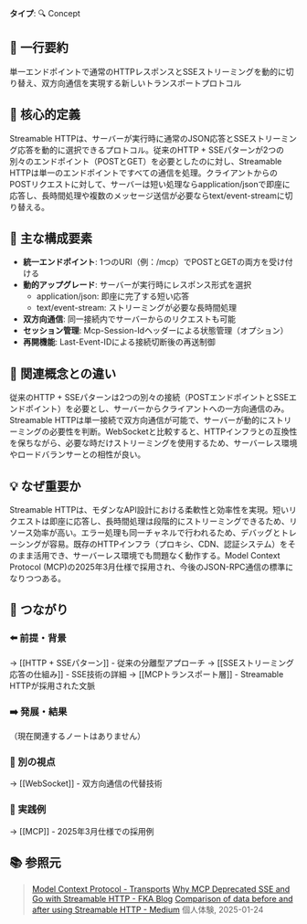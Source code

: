**タイプ**: 🔍 Concept

## 📝 一行要約
単一エンドポイントで通常のHTTPレスポンスとSSEストリーミングを動的に切り替え、双方向通信を実現する新しいトランスポートプロトコル

## 🎯 核心的定義
Streamable HTTPは、サーバーが実行時に通常のJSON応答とSSEストリーミング応答を動的に選択できるプロトコル。従来のHTTP + SSEパターンが2つの別々のエンドポイント（POSTとGET）を必要としたのに対し、Streamable HTTPは単一のエンドポイントですべての通信を処理。クライアントからのPOSTリクエストに対して、サーバーは短い処理ならapplication/jsonで即座に応答し、長時間処理や複数のメッセージ送信が必要ならtext/event-streamに切り替える。

## 🌟 主な構成要素
- **統一エンドポイント**: 1つのURI（例：/mcp）でPOSTとGETの両方を受け付ける
- **動的アップグレード**: サーバーが実行時にレスポンス形式を選択
  - application/json: 即座に完了する短い応答
  - text/event-stream: ストリーミングが必要な長時間処理
- **双方向通信**: 同一接続内でサーバーからのリクエストも可能
- **セッション管理**: Mcp-Session-Idヘッダーによる状態管理（オプション）
- **再開機能**: Last-Event-IDによる接続切断後の再送制御

## 🔄 関連概念との違い
従来のHTTP + SSEパターンは2つの別々の接続（POSTエンドポイントとSSEエンドポイント）を必要とし、サーバーからクライアントへの一方向通信のみ。Streamable HTTPは単一接続で双方向通信が可能で、サーバーが動的にストリーミングの必要性を判断。WebSocketと比較すると、HTTPインフラとの互換性を保ちながら、必要な時だけストリーミングを使用するため、サーバーレス環境やロードバランサーとの相性が良い。

## 💡 なぜ重要か
Streamable HTTPは、モダンなAPI設計における柔軟性と効率性を実現。短いリクエストは即座に応答し、長時間処理は段階的にストリーミングできるため、リソース効率が高い。エラー処理も同一チャネルで行われるため、デバッグとトレーシングが容易。既存のHTTPインフラ（プロキシ、CDN、認証システム）をそのまま活用でき、サーバーレス環境でも問題なく動作する。Model Context Protocol (MCP)の2025年3月仕様で採用され、今後のJSON-RPC通信の標準になりつつある。

## 🔗 つながり
### ⬅️ 前提・背景
→ [[HTTP + SSEパターン]] - 従来の分離型アプローチ
→ [[SSEストリーミング応答の仕組み]] - SSE技術の詳細
→ [[MCPトランスポート層]] - Streamable HTTPが採用された文脈

### ➡️ 発展・結果
（現在関連するノートはありません）

### 🔀 別の視点
→ [[WebSocket]] - 双方向通信の代替技術

### 🎯 実践例
→ [[MCP]] - 2025年3月仕様での採用例

## 📚 参照元
> [Model Context Protocol - Transports](https://modelcontextprotocol.io/docs/concepts/transports)
> [Why MCP Deprecated SSE and Go with Streamable HTTP - FKA Blog](https://blog.fka.dev/blog/2025-06-06-why-mcp-deprecated-sse-and-go-with-streamable-http/)
> [Comparison of data before and after using Streamable HTTP - Medium](https://medium.com/@higress_ai/comparison-of-data-before-and-after-using-streamable-http-b094db8b414e)
> 個人体験, 2025-01-24